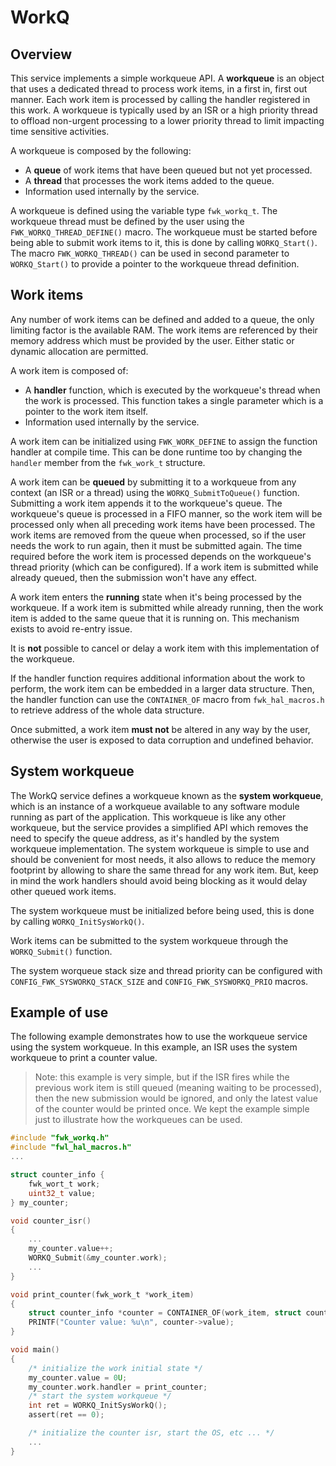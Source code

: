# WorkQ

## Overview

This service implements a simple workqueue API. A **workqueue** is an object that uses a dedicated thread to process
work items, in a first in, first out manner. Each work item is processed by calling the handler registered in this work.
A workqueue is typically used by an ISR or a high priority thread to offload non-urgent processing to a lower priority
thread to limit impacting time sensitive activities.

A workqueue is composed by the following:
* A **queue** of work items that have been queued but not yet processed.
* A **thread** that processes the work items added to the queue.
* Information used internally by the service.

A workqueue is defined using the variable type `fwk_workq_t`. The workqueue thread must be defined by the user using
the `FWK_WORKQ_THREAD_DEFINE()` macro. The workqueue must be started before being able to submit work items to it, this
is done by calling `WORKQ_Start()`. The macro `FWK_WORKQ_THREAD()` can be used in second parameter to `WORKQ_Start()`
to provide a pointer to the workqueue thread definition.

## Work items

Any number of work items can be defined and added to a queue, the only limiting factor is the available RAM.
The work items are referenced by their memory address which must be provided by the user. Either static or dynamic
allocation are permitted.

A work item is composed of:
* A **handler** function, which is executed by the workqueue's thread when the work is processed. This function takes
a single parameter which is a pointer to the work item itself.
* Information used internally by the service.

A work item can be initialized using `FWK_WORK_DEFINE` to assign the function handler at compile time.
This can be done runtime too by changing the `handler` member from the `fwk_work_t` structure.

A work item can be **queued** by submitting it to a workqueue from any context (an ISR or a thread) using the
`WORKQ_SubmitToQueue()` function. Submitting a work item appends it to the workqueue's queue. The workqueue's queue is
processed in a FIFO manner, so the work item will be processed only when all preceding work items have been processed.
The work items are removed from the queue when processed, so if the user needs the work to run again, then it must be
submitted again. The time required before the work item is processed depends on the workqueue's thread priority
(which can be configured). If a work item is submitted while already queued, then the submission won't have any effect.

A work item enters the **running** state when it's being processed by the workqueue. If a work item is submitted while
already running, then the work item is added to the same queue that it is running on. This mechanism exists to avoid
re-entry issue.

It is **not** possible to cancel or delay a work item with this implementation of the workqueue.

If the handler function requires additional information about the work to perform, the work item can be embedded in a
larger data structure. Then, the handler function can use the `CONTAINER_OF` macro from `fwk_hal_macros.h` to retrieve
address of the whole data structure.

Once submitted, a work item **must not** be altered in any way by the user, otherwise the user is exposed to data
corruption and undefined behavior.

## System workqueue

The WorkQ service defines a workqueue known as the **system workqueue**, which is an instance of a workqueue available
to any software module running as part of the application. This workqueue is like any other workqueue, but the service
provides a simplified API which removes the need to specify the queue address, as it's handled by the system workqueue
implementation. The system workqueue is simple to use and should be convenient for most needs, it also allows to reduce
the memory footprint by allowing to share the same thread for any work item. But, keep in mind the work handlers should
avoid being blocking as it would delay other queued work items.

The system workqueue must be initialized before being used, this is done by calling `WORKQ_InitSysWorkQ()`.

Work items can be submitted to the system workqueue through the `WORKQ_Submit()` function.

The system worqueue stack size and thread priority can be configured with `CONFIG_FWK_SYSWORKQ_STACK_SIZE` and
`CONFIG_FWK_SYSWORKQ_PRIO` macros.

## Example of use

The following example demonstrates how to use the workqueue service using the system workqueue. In this example, an ISR
uses the system workqueue to print a counter value.

>Note: this example is very simple, but if the ISR fires while the previous work item is still queued
> (meaning waiting to be processed), then the new submission would be ignored, and only the latest value of the counter
> would be printed once. We kept the example simple just to illustrate how the workqueues can be used.

```C
#include "fwk_workq.h"
#include "fwl_hal_macros.h"
...

struct counter_info {
    fwk_wort_t work;
    uint32_t value;
} my_counter;

void counter_isr()
{
    ...
    my_counter.value++;
    WORKQ_Submit(&my_counter.work);
    ...
}

void print_counter(fwk_work_t *work_item)
{
    struct counter_info *counter = CONTAINER_OF(work_item, struct counter_info, work);
    PRINTF("Counter value: %u\n", counter->value);
}

void main()
{
    /* initialize the work initial state */
    my_counter.value = 0U;
    my_counter.work.handler = print_counter;
    /* start the system workqueue */
    int ret = WORKQ_InitSysWorkQ();
    assert(ret == 0);

    /* initialize the counter isr, start the OS, etc ... */
    ...
}
```
